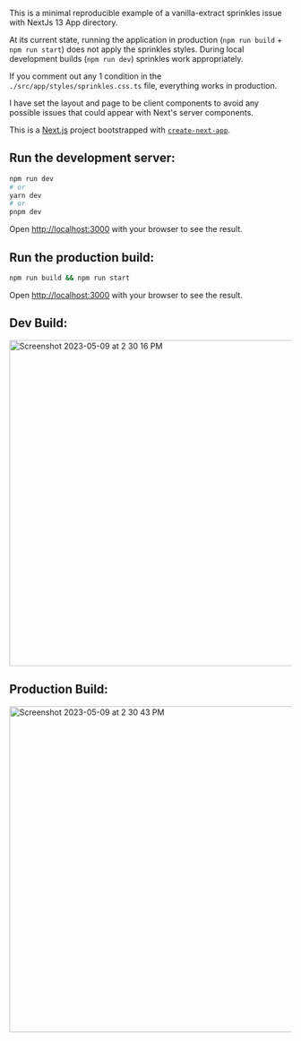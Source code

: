 This is a minimal reproducible example of a vanilla-extract sprinkles issue with NextJs 13 App directory.

At its current state, running the application in production (`npm run build` + `npm run start`) does not apply the sprinkles styles. During local development builds (`npm run dev`) sprinkles work appropriately.

If you comment out any 1 condition in the `./src/app/styles/sprinkles.css.ts` file, everything works in production.

I have set the layout and page to be client components to avoid any possible issues that could appear with Next's server components.


This is a [Next.js](https://nextjs.org/) project bootstrapped with [`create-next-app`](https://github.com/vercel/next.js/tree/canary/packages/create-next-app).

## Run the development server:

```bash
npm run dev
# or
yarn dev
# or
pnpm dev
```
Open [http://localhost:3000](http://localhost:3000) with your browser to see the result.


## Run the production build:

```bash
npm run build && npm run start
```

Open [http://localhost:3000](http://localhost:3000) with your browser to see the result.

## Dev Build:
<img width="582" alt="Screenshot 2023-05-09 at 2 30 16 PM" src="https://github.com/zackshackleton/sprinkles-nextjs13/assets/13963847/5442c84f-1715-4f69-9269-84af172ebac3">

## Production Build:
<img width="582" alt="Screenshot 2023-05-09 at 2 30 43 PM" src="https://github.com/zackshackleton/sprinkles-nextjs13/assets/13963847/eff34e9a-9a60-4c0d-b2bc-f8960b8f77a2">
